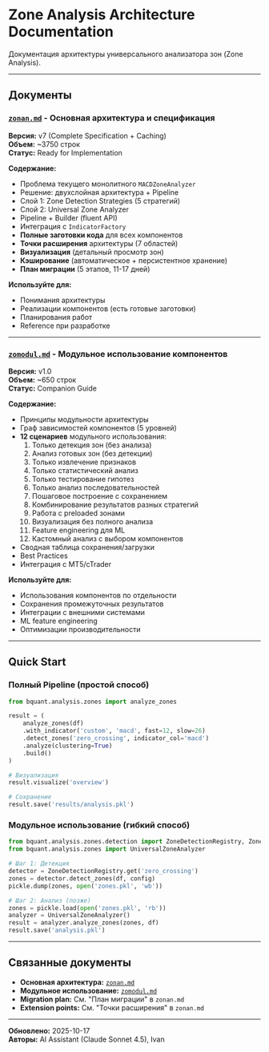 # Zone Analysis Architecture Documentation

Документация архитектуры универсального анализатора зон (Zone Analysis).

---

## Документы

### [`zonan.md`](zonan.md) - Основная архитектура и спецификация

**Версия:** v7 (Complete Specification + Caching)  
**Объем:** ~3750 строк  
**Статус:** Ready for Implementation

**Содержание:**
- Проблема текущего монолитного `MACDZoneAnalyzer`
- Решение: двухслойная архитектура + Pipeline
- Слой 1: Zone Detection Strategies (5 стратегий)
- Слой 2: Universal Zone Analyzer
- Pipeline + Builder (fluent API)
- Интеграция с `IndicatorFactory`
- **Полные заготовки кода** для всех компонентов
- **Точки расширения** архитектуры (7 областей)
- **Визуализация** (детальный просмотр зон)
- **Кэширование** (автоматическое + персистентное хранение)
- **План миграции** (5 этапов, 11-17 дней)

**Используйте для:**
- Понимания архитектуры
- Реализации компонентов (есть готовые заготовки)
- Планирования работ
- Reference при разработке

---

### [`zomodul.md`](zomodul.md) - Модульное использование компонентов

**Версия:** v1.0  
**Объем:** ~650 строк  
**Статус:** Companion Guide

**Содержание:**
- Принципы модульности архитектуры
- Граф зависимостей компонентов (5 уровней)
- **12 сценариев** модульного использования:
  1. Только детекция зон (без анализа)
  2. Анализ готовых зон (без детекции)
  3. Только извлечение признаков
  4. Только статистический анализ
  5. Только тестирование гипотез
  6. Только анализ последовательностей
  7. Пошаговое построение с сохранением
  8. Комбинирование результатов разных стратегий
  9. Работа с preloaded зонами
  10. Визуализация без полного анализа
  11. Feature engineering для ML
  12. Кастомный анализ с выбором компонентов
- Сводная таблица сохранения/загрузки
- Best Practices
- Интеграция с MT5/cTrader

**Используйте для:**
- Использования компонентов по отдельности
- Сохранения промежуточных результатов
- Интеграции с внешними системами
- ML feature engineering
- Оптимизации производительности

---

## Quick Start

### Полный Pipeline (простой способ)

```python
from bquant.analysis.zones import analyze_zones

result = (
    analyze_zones(df)
    .with_indicator('custom', 'macd', fast=12, slow=26)
    .detect_zones('zero_crossing', indicator_col='macd')
    .analyze(clustering=True)
    .build()
)

# Визуализация
result.visualize('overview')

# Сохранение
result.save('results/analysis.pkl')
```

### Модульное использование (гибкий способ)

```python
from bquant.analysis.zones.detection import ZoneDetectionRegistry, ZoneDetectionConfig
from bquant.analysis.zones import UniversalZoneAnalyzer

# Шаг 1: Детекция
detector = ZoneDetectionRegistry.get('zero_crossing')
zones = detector.detect_zones(df, config)
pickle.dump(zones, open('zones.pkl', 'wb'))

# Шаг 2: Анализ (позже)
zones = pickle.load(open('zones.pkl', 'rb'))
analyzer = UniversalZoneAnalyzer()
result = analyzer.analyze_zones(zones, df)
result.save('analysis.pkl')
```

---

## Связанные документы

- **Основная архитектура:** [`zonan.md`](zonan.md)
- **Модульное использование:** [`zomodul.md`](zomodul.md)
- **Migration plan:** См. "План миграции" в `zonan.md`
- **Extension points:** См. "Точки расширения" в `zonan.md`

---

**Обновлено:** 2025-10-17  
**Авторы:** AI Assistant (Claude Sonnet 4.5), Ivan

